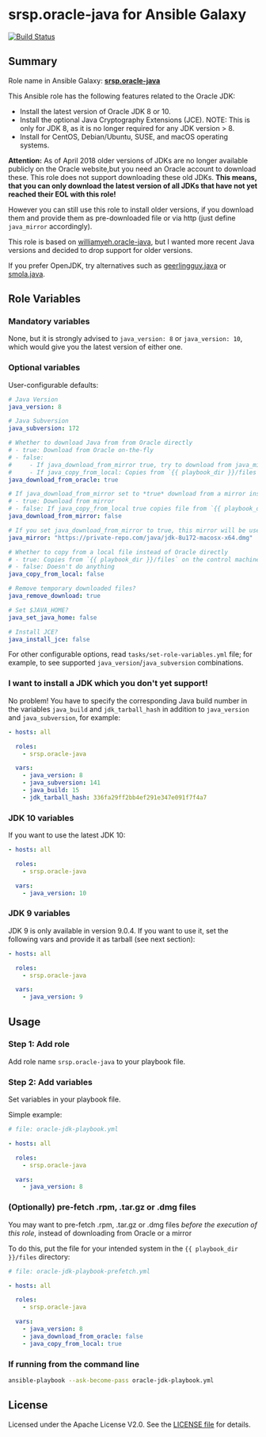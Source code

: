 srsp.oracle-java for Ansible Galaxy
============

[![Build Status](https://travis-ci.org/srsp/ansible-oracle-java.svg?branch=master)](https://travis-ci.org/srsp/ansible-oracle-java) 

## Summary

Role name in Ansible Galaxy: **[srsp.oracle-java](https://galaxy.ansible.com/srsp/oracle-java/)**

This Ansible role has the following features related to the Oracle JDK:

 - Install the latest version of Oracle JDK 8 or 10.
 - Install the optional Java Cryptography Extensions (JCE). NOTE: This is only for JDK 8, as it is no longer required for any JDK version > 8.
 - Install for CentOS, Debian/Ubuntu, SUSE, and macOS operating systems.
 
 **Attention:** As of April 2018 older versions of JDKs are no longer available publicly on the Oracle website,but you need an Oracle account to download these. 
 This role
 does not support downloading these old JDKs. **This means, that you can only download the latest version of all JDKs that have not yet reached their EOL with this role!**
 
However you can still use this role to install older versions, if you download them and provide them as pre-downloaded file or via http (just define `java_mirror` accordingly).
 
This role is based on [williamyeh.oracle-java](https://github.com/William-Yeh/ansible-oracle-java), but I wanted more recent Java versions and decided to drop support for older versions.

If you prefer OpenJDK, try alternatives such as [geerlingguy.java](https://galaxy.ansible.com/geerlingguy/java/) or [smola.java](https://galaxy.ansible.com/smola/java/).

## Role Variables

### Mandatory variables

None, but it is strongly advised to `java_version: 8` or `java_version: 10`, which would give you the latest version of either one.

### Optional variables

User-configurable defaults:

```yaml
# Java Version
java_version: 8

# Java Subversion
java_subversion: 172

# Whether to download Java from from Oracle directly
# - true: Download from Oracle on-the-fly
# - false: 
#     - If java_download_from_mirror true, try to download from java_mirror
#     - If java_copy_from_local: Copies from `{{ playbook_dir }}/files` on the control machine (without file extension)
java_download_from_oracle: true

# If java_download_from_mirror set to *true* download from a mirror instead of Oracle directly
# - true: Download from mirror
# - false: If java_copy_from_local true copies file from `{{ playbook_dir }}/files` on the control machine if java_copy_from_local set to true
java_download_from_mirror: false

# If you set java_download_from_mirror to true, this mirror will be used. Will automatically generate download file name.
java_mirror: "https://private-repo.com/java/jdk-8u172-macosx-x64.dmg"

# Whether to copy from a local file instead of Oracle directly
# - true: Copies from `{{ playbook_dir }}/files` on the control machine (without file extension)
# - false: Doesn't do anything
java_copy_from_local: false

# Remove temporary downloaded files?
java_remove_download: true

# Set $JAVA_HOME?
java_set_java_home: false

# Install JCE?
java_install_jce: false
```

For other configurable options, read `tasks/set-role-variables.yml` file; for example, to see supported `java_version`/`java_subversion` combinations.

### I want to install a JDK which you don't yet support!

No problem! You have to specify the corresponding Java build number in the variables `java_build` and `jdk_tarball_hash` in addition to `java_version` and `java_subversion`, for example:

```yaml
- hosts: all

  roles:
    - srsp.oracle-java

  vars:
    - java_version: 8
    - java_subversion: 141
    - java_build: 15
    - jdk_tarball_hash: 336fa29ff2bb4ef291e347e091f7f4a7
```

### JDK 10 variables

If you want to use the latest JDK 10: 

```yaml
- hosts: all

  roles:
    - srsp.oracle-java

  vars:
    - java_version: 10 
```

### JDK 9 variables

JDK 9 is only available in version 9.0.4. If you want to use it, set the following vars and provide it as tarball (see next section):

```yaml
- hosts: all

  roles:
    - srsp.oracle-java

  vars:
    - java_version: 9 
```

## Usage

### Step 1: Add role

Add role name `srsp.oracle-java` to your playbook file.

### Step 2: Add variables

Set variables in your playbook file.

Simple example:

```yaml
# file: oracle-jdk-playbook.yml

- hosts: all

  roles:
    - srsp.oracle-java

  vars:
    - java_version: 8
```

### (Optionally) pre-fetch .rpm, .tar.gz or .dmg files

You may want to pre-fetch .rpm, .tar.gz or .dmg files *before the execution of this role*, instead of downloading from Oracle or a mirror

To do this, put the file for your intended system in the `{{ playbook_dir }}/files` directory:

```yaml
# file: oracle-jdk-playbook-prefetch.yml

- hosts: all

  roles:
    - srsp.oracle-java

  vars:
    - java_version: 8
    - java_download_from_oracle: false
    - java_copy_from_local: true
```

### If running from the command line

```bash
ansible-playbook --ask-become-pass oracle-jdk-playbook.yml
```

## License

Licensed under the Apache License V2.0. See the [LICENSE file](LICENSE) for details.
